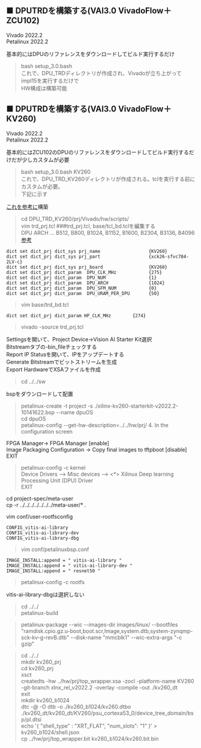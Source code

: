 ## ■ DPUTRDを構築する(VAI3.0 VivadoFlow＋ZCU102)  
Vivado 2022.2  
Petalinux 2022.2  

基本的にはDPUのリファレンスをダウンロードしてビルド実行するだけ  
> bash setup_3.0.bash  
これで、DPU_TRDディレクトリが作成され、Vivadoが立ち上がってimpl15を実行するだけで  
HW構成は構築可能  
  
## ■ DPUTRDを構築する(VAI3.0 VivadoFlow＋KV260)  
Vivado 2022.2  
Petalinux 2022.2  

基本的にはZCU102のDPUのリファレンスをダウンロードしてビルド実行するだけだが少しカスタムが必要  
> bash setup_3.0.bash KV260  
これで、DPU_TRD_KV260ディレクトリが作成される。tclを実行する前にカスタムが必要。  
下記に示す  

[これを参考に](https://www.hackster.io/shreyasnr/kv260-dpu-trd-petalinux-2022-1-vivado-flow-000c0b)構築  

> cd DPU_TRD_KV260/prj/Vivado/hw/scripts/  
> vim trd_prj.tcl
###trd_prj.tcl, base/tcl_bd.tclを編集する  
DPU ARCH ... B512, B800, B1024, B1152, B1600, B2304, B3136, B4096  
[参考](https://docs.xilinx.com/r/en-US/pg338-dpu?tocId=3xsG16y_QFTWvAJKHbisEw)  

```  
dict set dict_prj dict_sys prj_name                  {KV260}  
dict set dict_prj dict_sys prj_part                  {xck26-sfvc784-2LV-c}  
dict set dict_prj dict_sys prj_board                 {KV260}  
dict set dict_prj dict_param  DPU_CLK_MHz            {275}  
dict set dict_prj dict_param  DPU_NUM                {1}  
dict set dict_prj dict_param  DPU_ARCH               {1024}  
dict set dict_prj dict_param  DPU_SFM_NUM            {0}  
dict set dict_prj dict_param  DPU_URAM_PER_DPU       {50}  
```  
  
> vim base/trd_bd.tcl  

```  
dict set dict_prj dict_param HP_CLK_MHz        {274}  
```  
  
> vivado -source trd_prj.tcl  
  
Settingsを開いて、Project Device->Vision AI Starter Kit選択  
Bitstreamタブの-bin_fileチェックする  
Report IP Statusを開いて、IPをアップデートする  
Generate Bitstreamでビットストリームを生成  
Export HardwareでXSAファイルを作成  
  
> cd ../../sw  
  
bspをダウンロードして配置  
> petalinux-create -t project -s ./xilinx-kv260-starterkit-v2022.2-10141622.bsp --name dpuOS  
> cd dpuOS  
> petalinux-config --get-hw-description=../../hw/prj/  4. In the configuration screen 
  
FPGA Manager-> FPGA Manager [enable]  
Image Packaging Configuration -> Copy final images to tftpboot [disable]  
EXIT  
  
> petalinux-config -c kernel  
Device Drivers --> Misc devices --> <*> Xilinux Deep learning Processing Unit (DPU) Driver  
EXIT  
  
cd project-spec/meta-user  
cp -r ../../../../../../../meta-user/* .  
  
vim conf/user-rootfsconfig  
  
```  
CONFIG_vitis-ai-library  
CONFIG_vitis-ai-library-dev  
CONFIG_vitis-ai-library-dbg  
```  
  
> vim conf/petalinuxbsp.conf  
  
```  
IMAGE_INSTALL:append = " vitis-ai-library "  
IMAGE_INSTALL:append = " vitis-ai-library-dev "  
IMAGE_INSTALL:append = " resnet50 "  
```  
  
> petalinux-config -c rootfs  

vitis-ai-library-dbgは選択しない
  
> cd ../../  
> petalinux-build  
  
> petalinux-package --wic --images-dir images/linux/ --bootfiles "ramdisk.cpio.gz.u-boot,boot.scr,Image,system.dtb,system-zynqmp-sck-kv-g-revB.dtb" --disk-name "mmcblk1" --wic-extra-args "-c gzip"  
  
> cd ../../  
> mkdir kv260_prj  
> cd kv260_prj  
> xsct  
> createdts -hw ../hw/prj/top_wrapper.xsa -zocl -platform-name KV260 -git-branch  xlnx_rel_v2022.2 -overlay -compile -out ./kv260_dt  
> exit  
> mkdir kv260_b1024  
> dtc -@ -O dtb -o ./kv260_b1024/kv260.dtbo ./kv260_dt/kv260_dt/KV260/psu_cortexa53_0/device_tree_domain/bsp/pl.dtsi  
> echo '{ "shell_type" : "XRT_FLAT", "num_slots": "1" }' > kv260_b1024/shell.json  
> cp ../hw/prj/top_wrapper.bit kv260_b1024/kv260.bit.bin  
  
